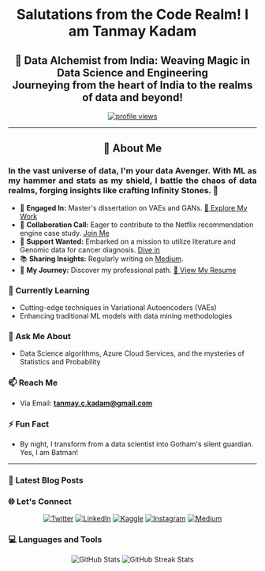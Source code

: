 <h1 align="center"> Salutations from the Code Realm! I am Tanmay Kadam</h1>
<div align="center">
<h2 style="font-weight:bold;">🔮 Data Alchemist from India: Weaving Magic in Data Science and Engineering <br>
Journeying from the heart of India to the realms of data and beyond!</h2>

<p align="center">
  <a href="https://github.com/muffin-head"><img src="https://komarev.com/ghpvc/?username=muffin-head&style=flat-square&color=blueviolet" alt="profile views"></a>
</p>

---

<h2 style="font-weight:bold;">📖 About Me </h2>
<div align="justify">
<h3 style="font-weight:bold;"> In the vast universe of data, I'm your data Avenger. With ML as my hammer and stats as my shield, I battle the chaos of data realms, forging insights like crafting Infinity Stones. 🌠 </h3>
</div>

</div>

- 🔭 **Engaged In:** Master's dissertation on VAEs and GANs. [🔗 Explore My Work](https://github.com/muffin-head/VAE-dissertation)
- 👯 **Collaboration Call:** Eager to contribute to the Netflix recommendation engine case study. [ Join Me](https://github.com/muffin-head/netflixReccommendationEngine)
- 🤝 **Support Wanted:** Embarked on a mission to utilize literature and Genomic data for cancer diagnosis. [ Dive in](https://github.com/muffin-head/Cancer-caseStudy)
- 📚 **Sharing Insights:** Regularly writing on [Medium](https://medium.com/@tanmay.kdm).
- 💼 **My Journey:** Discover my professional path. [📄 View My Resume](https://drive.google.com/file/d/1-j6mHpimYj6zvlAMYiPOnlHqqacJob2Y/view?usp=sharing)

### 🌱 Currently Learning
- Cutting-edge techniques in Variational Autoencoders (VAEs)
- Enhancing traditional ML models with data mining methodologies

### 💬 Ask Me About
- Data Science algorithms, Azure Cloud Services, and the mysteries of Statistics and Probability

### 📫 Reach Me
- Via Email: **[tanmay.c.kadam@gmail.com](mailto:tanmay.c.kadam@gmail.com)**

### ⚡ Fun Fact
- By night, I transform from a data scientist into Gotham's silent guardian. Yes, I am Batman!

---

### 📝 Latest Blog Posts
<!-- BLOG-POST-LIST:START -->
<!-- BLOG-POST-LIST:END -->

### 🌐 Let's Connect
<p align="center">
  <a href="https://twitter.com/muffinhead25"><img src="https://img.shields.io/badge/Twitter-%231DA1F2.svg?&style=for-the-badge&logo=Twitter&logoColor=white" alt="Twitter"></a>
  <a href="https://linkedin.com/in/tanmaykadam2509"><img src="https://img.shields.io/badge/LinkedIn-%230077B5.svg?&style=for-the-badge&logo=linkedin&logoColor=white" alt="LinkedIn"></a>
  <a href="https://kaggle.com/muffinhead"><img src="https://img.shields.io/badge/Kaggle-%2320BEFF.svg?&style=for-the-badge&logo=Kaggle&logoColor=white" alt="Kaggle"></a>
  <a href="https://instagram.com/muffinhead25_"><img src="https://img.shields.io/badge/Instagram-%23E4405F.svg?&style=for-the-badge&logo=Instagram&logoColor=white" alt="Instagram"></a>
  <a href="https://medium.com/@tanmay.kdm"><img src="https://img.shields.io/badge/Medium-%23000000.svg?&style=for-the-badge&logo=Medium&logoColor=white" alt="Medium"></a>
</p>

### 💻 Languages and Tools
<p align="center">
  <!-- Icons for tools & technologies -->
  <!-- Custom badges for tools and languages -->
</p>

<p align="center">
  <img src="https://github-readme-stats.vercel.app/api?username=muffin-head&show_icons=true&theme=radical" alt="GitHub Stats">
  <img src="https://github-readme-streak-stats.herokuapp.com/?user=muffin-head&theme=dark" alt="GitHub Streak Stats">
</p>
